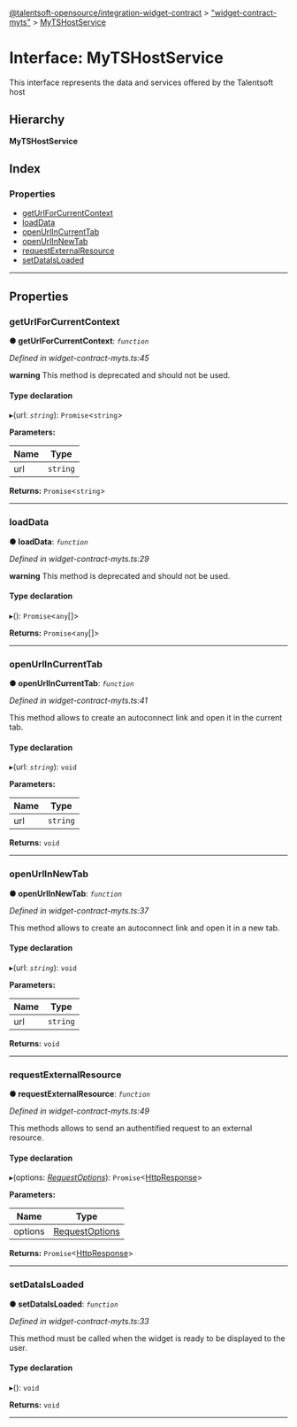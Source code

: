 [@talentsoft-opensource/integration-widget-contract](../README.md) > ["widget-contract-myts"](../modules/_widget_contract_myts_.md) > [MyTSHostService](../interfaces/_widget_contract_myts_.mytshostservice.md)

# Interface: MyTSHostService

This interface represents the data and services offered by the Talentsoft host

## Hierarchy

**MyTSHostService**

## Index

### Properties

* [getUrlForCurrentContext](_widget_contract_myts_.mytshostservice.md#geturlforcurrentcontext)
* [loadData](_widget_contract_myts_.mytshostservice.md#loaddata)
* [openUrlInCurrentTab](_widget_contract_myts_.mytshostservice.md#openurlincurrenttab)
* [openUrlInNewTab](_widget_contract_myts_.mytshostservice.md#openurlinnewtab)
* [requestExternalResource](_widget_contract_myts_.mytshostservice.md#requestexternalresource)
* [setDataIsLoaded](_widget_contract_myts_.mytshostservice.md#setdataisloaded)

---

## Properties

<a id="geturlforcurrentcontext"></a>

###  getUrlForCurrentContext

**● getUrlForCurrentContext**: *`function`*

*Defined in widget-contract-myts.ts:45*

**warning** This method is deprecated and should not be used.

#### Type declaration
▸(url: *`string`*): `Promise`<`string`>

**Parameters:**

| Name | Type |
| ------ | ------ |
| url | `string` |

**Returns:** `Promise`<`string`>

___
<a id="loaddata"></a>

###  loadData

**● loadData**: *`function`*

*Defined in widget-contract-myts.ts:29*

**warning** This method is deprecated and should not be used.

#### Type declaration
▸(): `Promise`<`any`[]>

**Returns:** `Promise`<`any`[]>

___
<a id="openurlincurrenttab"></a>

###  openUrlInCurrentTab

**● openUrlInCurrentTab**: *`function`*

*Defined in widget-contract-myts.ts:41*

This method allows to create an autoconnect link and open it in the current tab.

#### Type declaration
▸(url: *`string`*): `void`

**Parameters:**

| Name | Type |
| ------ | ------ |
| url | `string` |

**Returns:** `void`

___
<a id="openurlinnewtab"></a>

###  openUrlInNewTab

**● openUrlInNewTab**: *`function`*

*Defined in widget-contract-myts.ts:37*

This method allows to create an autoconnect link and open it in a new tab.

#### Type declaration
▸(url: *`string`*): `void`

**Parameters:**

| Name | Type |
| ------ | ------ |
| url | `string` |

**Returns:** `void`

___
<a id="requestexternalresource"></a>

###  requestExternalResource

**● requestExternalResource**: *`function`*

*Defined in widget-contract-myts.ts:49*

This methods allows to send an authentified request to an external resource.

#### Type declaration
▸(options: *[RequestOptions](../modules/_request_options_.md#requestoptions)*): `Promise`<[HttpResponse](_widget_contract_myts_.httpresponse.md)>

**Parameters:**

| Name | Type |
| ------ | ------ |
| options | [RequestOptions](../modules/_request_options_.md#requestoptions) |

**Returns:** `Promise`<[HttpResponse](_widget_contract_myts_.httpresponse.md)>

___
<a id="setdataisloaded"></a>

###  setDataIsLoaded

**● setDataIsLoaded**: *`function`*

*Defined in widget-contract-myts.ts:33*

This method must be called when the widget is ready to be displayed to the user.

#### Type declaration
▸(): `void`

**Returns:** `void`

___

